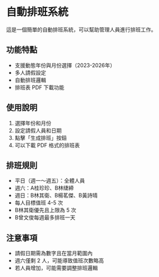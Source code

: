 # 自動排班系統

這是一個簡單的自動排班系統，可以幫助管理人員進行排班工作。

## 功能特點

- 支援動態年份與月份選擇（2023-2026年）
- 多人請假設定
- 自動排班邏輯
- 排班表 PDF 下載功能

## 使用說明

1. 選擇年份和月份
2. 設定請假人員和日期
3. 點擊「生成排班」按鈕
4. 可以下載 PDF 格式的排班表

## 排班規則

- 平日（週一～週五）：全體人員
- 週六：A桂珍珍、B林緁締
- 週日：B林其衛、B楊茗傑、B黃詩晴
- 每人目標值班 4-5 次
- B林其衛優先且上限為 5 次
- B曾文俊每週最多排班一天

## 注意事項

- 請假日期需為數字且在當月範圍內
- 週六僅剩 2 人，可能導致值班次數略高
- 若人員增加，可能需要調整排班邏輯 